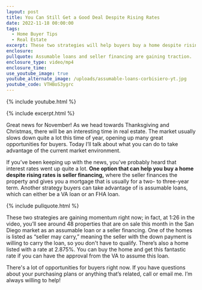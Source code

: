 ```yaml
---
layout: post
title: You Can Still Get a Good Deal Despite Rising Rates
date: 2022-11-18 00:00:00
tags:
  - Home Buyer Tips
  - Real Estate
excerpt: These two strategies will help buyers buy a home despite rising rates.
enclosure:
pullquote: Assumable loans and seller financing are gaining traction.
enclosure_type: video/mp4
enclosure_time:
use_youtube_image: true
youtube_alternate_image: /uploads/assumable-loans-corbisiero-yt.jpg
youtube_code: VTHBoS3ygrc
---
```

{% include youtube.html %}

{% include excerpt.html %}

Great news for November\! As we head towards Thanksgiving and Christmas, there will be an interesting time in real estate. The market usually slows down quite a lot this time of year, opening up many great opportunities for buyers. Today I’ll talk about what you can do to take advantage of the current market environment.

If you’ve been keeping up with the news, you’ve probably heard that interest rates went up quite a lot. **One option that can help you buy a home despite rising rates is seller financing,** where the seller finances the property and gives you a mortgage that is usually for a two- to three-year term. Another strategy buyers can take advantage of is assumable loans, which can either be a VA loan or an FHA loan.&nbsp;

{% include pullquote.html %}

These two strategies are gaining momentum right now; in fact, at 1:26 in the video, you’ll see around 48 properties that are on sale this month in the San Diego market as an assumable loan or a seller financing. One of the homes is listed as “seller may carry,” meaning the seller with the down payment is willing to carry the loan, so you don't have to qualify. There’s also a home listed with a rate at 2.875%. You can buy the home and get this fantastic rate if you can have the approval from the VA to assume this loan.

There's a lot of opportunities for buyers right now. If you have questions about your purchasing plans or anything that’s related, call or email me. I’m always willing to help\!